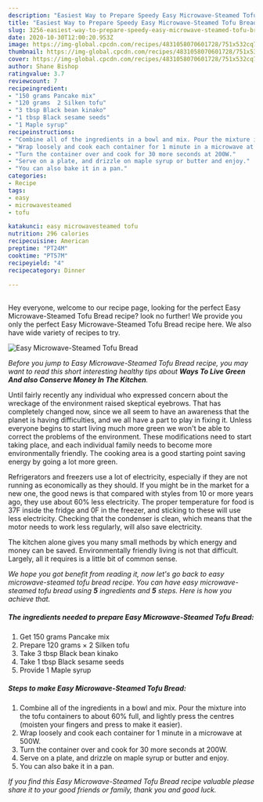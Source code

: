 ```yaml
---
description: "Easiest Way to Prepare Speedy Easy Microwave-Steamed Tofu Bread"
title: "Easiest Way to Prepare Speedy Easy Microwave-Steamed Tofu Bread"
slug: 3256-easiest-way-to-prepare-speedy-easy-microwave-steamed-tofu-bread
date: 2020-10-30T12:00:20.953Z
image: https://img-global.cpcdn.com/recipes/4831058070601728/751x532cq70/easy-microwave-steamed-tofu-bread-recipe-main-photo.jpg
thumbnail: https://img-global.cpcdn.com/recipes/4831058070601728/751x532cq70/easy-microwave-steamed-tofu-bread-recipe-main-photo.jpg
cover: https://img-global.cpcdn.com/recipes/4831058070601728/751x532cq70/easy-microwave-steamed-tofu-bread-recipe-main-photo.jpg
author: Shane Bishop
ratingvalue: 3.7
reviewcount: 7
recipeingredient:
- "150 grams Pancake mix"
- "120 grams  2 Silken tofu"
- "3 tbsp Black bean kinako"
- "1 tbsp Black sesame seeds"
- "1 Maple syrup"
recipeinstructions:
- "Combine all of the ingredients in a bowl and mix. Pour the mixture into the tofu containers to about 60% full, and lightly press the centres (moisten your fingers and press to make it easier)."
- "Wrap loosely and cook each container for 1 minute in a microwave at 500W."
- "Turn the container over and cook for 30 more seconds at 200W."
- "Serve on a plate, and drizzle on maple syrup or butter and enjoy."
- "You can also bake it in a pan."
categories:
- Recipe
tags:
- easy
- microwavesteamed
- tofu

katakunci: easy microwavesteamed tofu 
nutrition: 296 calories
recipecuisine: American
preptime: "PT24M"
cooktime: "PT57M"
recipeyield: "4"
recipecategory: Dinner

---
```

<br>
Hey everyone, welcome to our recipe page, looking for the perfect Easy Microwave-Steamed Tofu Bread recipe? look no further! We provide you only the perfect Easy Microwave-Steamed Tofu Bread recipe here. We also have wide variety of recipes to try.
<br>


![Easy Microwave-Steamed Tofu Bread](https://img-global.cpcdn.com/recipes/4831058070601728/751x532cq70/easy-microwave-steamed-tofu-bread-recipe-main-photo.jpg)

<i>Before you jump to Easy Microwave-Steamed Tofu Bread recipe, you may want to read this short interesting healthy tips about 
<strong>Ways To Live Green And also Conserve Money In The Kitchen</strong>.</i>
</br>

Until fairly recently any individual who expressed concern about the wreckage of the environment raised skeptical eyebrows. That has completely changed now, since we all seem to have an awareness that the planet is having difficulties, and we all have a part to play in fixing it. Unless everyone begins to start living much more green we won't be able to correct the problems of the environment. These modifications need to start taking place, and each individual family needs to become more environmentally friendly. The cooking area is a good starting point saving energy by going a lot more green.

Refrigerators and freezers use a lot of electricity, especially if they are not running as economically as they should. If you might be in the market for a new one, the good news is that compared with styles from 10 or more years ago, they use about 60% less electricity. The proper temperature for food is 37F inside the fridge and 0F in the freezer, and sticking to these will use less electricity. Checking that the condenser is clean, which means that the motor needs to work less regularly, will also save electricity.

The kitchen alone gives you many small methods by which energy and money can be saved. Environmentally friendly living is not that difficult. Largely, all it requires is a little bit of common sense.


<i>We hope you got benefit from reading it, now let's go back to easy microwave-steamed tofu bread recipe. You can have easy microwave-steamed tofu bread using <strong>5</strong> ingredients and <strong>5</strong> steps. Here is how you achieve that.
</i>

##### The ingredients needed to prepare Easy Microwave-Steamed Tofu Bread:

1. Get 150 grams Pancake mix
1. Prepare 120 grams × 2 Silken tofu
1. Take 3 tbsp Black bean kinako
1. Take 1 tbsp Black sesame seeds
1. Provide 1 Maple syrup


##### Steps to make Easy Microwave-Steamed Tofu Bread:

1. Combine all of the ingredients in a bowl and mix. Pour the mixture into the tofu containers to about 60% full, and lightly press the centres (moisten your fingers and press to make it easier).
1. Wrap loosely and cook each container for 1 minute in a microwave at 500W.
1. Turn the container over and cook for 30 more seconds at 200W.
1. Serve on a plate, and drizzle on maple syrup or butter and enjoy.
1. You can also bake it in a pan.


<i>If you find this Easy Microwave-Steamed Tofu Bread recipe valuable please share it to your good friends or family, thank you and good luck.</i>
